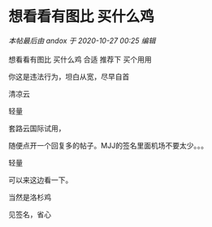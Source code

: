 # 想看看有图比 买什么鸡


<i class="pstatus"> 本帖最后由 andox 于 2020-10-27 00:25 编辑 </i><br />
<br />
想看看有图比 买什么鸡 合适 推荐下 买个用用

你这是违法行为，坦白从宽，尽早自首

清凉云

轻量

套路云国际试用，

随便点开一个回复多的帖子。MJJ的签名里面机场不要太少。。。<img id="aimg_DzAoo" onclick="zoom(this, this.src, 0, 0, 0)" class="zoom" src="https://cdn.jsdelivr.net/gh/hishis/forum-master/public/images/patch.gif" onmouseover="img_onmouseoverfunc(this)" onload="thumbImg(this)" border="0" alt="" />

轻量

可以来这边看一下。

当然是洛杉鸡

见签名，省心<img src="static/image/smiley/default/lol.gif" smilieid="12" border="0" alt="" />

